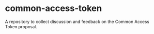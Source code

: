 # common-access-token
A repository to collect discussion and feedback on the Common Access Token proposal. 
